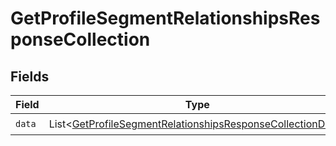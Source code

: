 # GetProfileSegmentRelationshipsResponseCollection


## Fields

| Field                                                                                                                                          | Type                                                                                                                                           | Required                                                                                                                                       | Description                                                                                                                                    |
| ---------------------------------------------------------------------------------------------------------------------------------------------- | ---------------------------------------------------------------------------------------------------------------------------------------------- | ---------------------------------------------------------------------------------------------------------------------------------------------- | ---------------------------------------------------------------------------------------------------------------------------------------------- |
| `data`                                                                                                                                         | List\<[GetProfileSegmentRelationshipsResponseCollectionData](../../models/components/GetProfileSegmentRelationshipsResponseCollectionData.md)> | :heavy_check_mark:                                                                                                                             | N/A                                                                                                                                            |